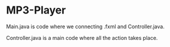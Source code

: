 # MP3-Player

Main.java is code where we connecting .fxml and Controller.java.

Controller.java is a main code where all the action takes place.
